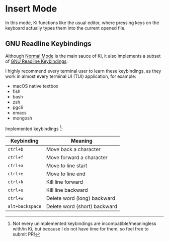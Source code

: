 # Insert Mode

In this mode, Ki functions like the usual editor, where pressing keys on
the keyboard actually types them into the current opened file.

## GNU Readline Keybindings

Although [Normal Mode](../normal-mode/index.md) is the main sauce of Ki, it also
implements a subset of [GNU Readline Keybindings](https://www.gnu.org/software/bash/manual/html_node/Bindable-Readline-Commands.html).

I highly recommend every terminal user to learn these keybindings, as they work
in almost every terminal UI (TUI) application, for example:

- macOS native textbox
- fish
- bash
- zsh
- pgcli
- emacs
- mongosh

Implemented keybindings [^1]:

| Keybinding      | Meaning                      |
| --------------- | ---------------------------- |
| `ctrl+b`        | Move back a character        |
| `ctrl+f`        | Move forward a character     |
| `ctrl+a`        | Move to line start           |
| `ctrl+e`        | Move to line end             |
| `ctrl+k`        | Kill line forward            |
| `ctrl+u`        | Kill line backward           |
| `ctrl+w`        | Delete word (long) backward  |
| `alt+backspace` | Delete word (short) backward |

[^1]: Not every unimplemented keybindings are incompatible/meaningless with/in Ki, but because I do not have time for them, so feel free to submit PR!
